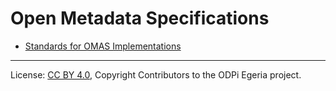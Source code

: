 <!-- SPDX-License-Identifier: Apache-2.0 -->

# Open Metadata Specifications

* [Standards for OMAS Implementations](standards-for-omas-implementations.md)


----
License: [CC BY 4.0](https://creativecommons.org/licenses/by/4.0/),
Copyright Contributors to the ODPi Egeria project.